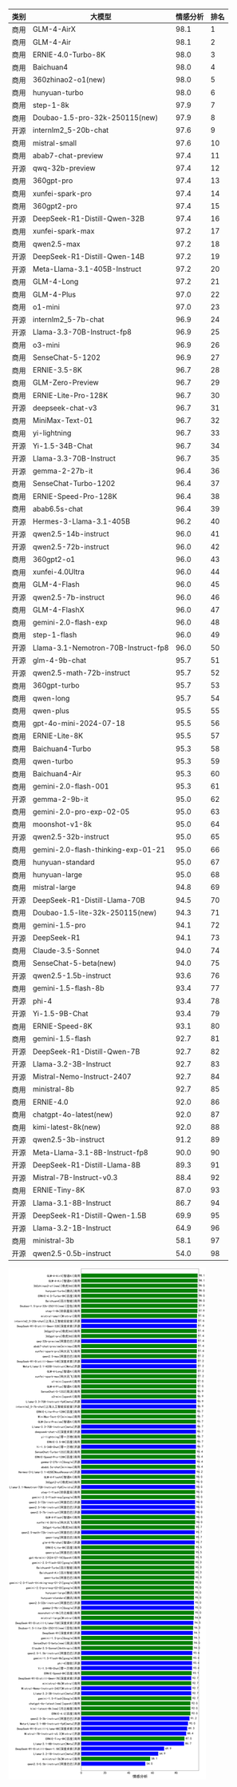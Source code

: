 
| 类别 | 大模型                         | 情感分析 | 排名 |
|-----|------------------------------|---------|----|
|商用|GLM-4-AirX|98.1|1|
|商用|GLM-4-Air|98.1|2|
|商用|ERNIE-4.0-Turbo-8K|98.0|3|
|商用|Baichuan4|98.0|4|
|商用|360zhinao2-o1(new)|98.0|5|
|商用|hunyuan-turbo|98.0|6|
|商用|step-1-8k|97.9|7|
|商用|Doubao-1.5-pro-32k-250115(new)|97.9|8|
|开源|internlm2_5-20b-chat|97.6|9|
|商用|mistral-small|97.6|10|
|商用|abab7-chat-preview|97.4|11|
|开源|qwq-32b-preview|97.4|12|
|商用|360gpt-pro|97.4|13|
|商用|xunfei-spark-pro|97.4|14|
|商用|360gpt2-pro|97.4|15|
|开源|DeepSeek-R1-Distill-Qwen-32B|97.4|16|
|商用|xunfei-spark-max|97.2|17|
|商用|qwen2.5-max|97.2|18|
|开源|DeepSeek-R1-Distill-Qwen-14B|97.2|19|
|开源|Meta-Llama-3.1-405B-Instruct|97.2|20|
|商用|GLM-4-Long|97.2|21|
|商用|GLM-4-Plus|97.0|22|
|商用|o1-mini|97.0|23|
|开源|internlm2_5-7b-chat|96.9|24|
|开源|Llama-3.3-70B-Instruct-fp8|96.9|25|
|商用|o3-mini|96.9|26|
|商用|SenseChat-5-1202|96.9|27|
|商用|ERNIE-3.5-8K|96.7|28|
|商用|GLM-Zero-Preview|96.7|29|
|商用|ERNIE-Lite-Pro-128K|96.7|30|
|开源|deepseek-chat-v3|96.7|31|
|商用|MiniMax-Text-01|96.7|32|
|商用|yi-lightning|96.7|33|
|开源|Yi-1.5-34B-Chat|96.7|34|
|开源|Llama-3.3-70B-Instruct|96.7|35|
|开源|gemma-2-27b-it|96.4|36|
|商用|SenseChat-Turbo-1202|96.4|37|
|商用|ERNIE-Speed-Pro-128K|96.4|38|
|商用|abab6.5s-chat|96.4|39|
|开源|Hermes-3-Llama-3.1-405B|96.2|40|
|开源|qwen2.5-14b-instruct|96.0|41|
|开源|qwen2.5-72b-instruct|96.0|42|
|商用|360gpt2-o1|96.0|43|
|商用|xunfei-4.0Ultra|96.0|44|
|商用|GLM-4-Flash|96.0|45|
|开源|qwen2.5-7b-instruct|96.0|46|
|商用|GLM-4-FlashX|96.0|47|
|商用|gemini-2.0-flash-exp|96.0|48|
|商用|step-1-flash|96.0|49|
|开源|Llama-3.1-Nemotron-70B-Instruct-fp8|96.0|50|
|开源|glm-4-9b-chat|95.7|51|
|开源|qwen2.5-math-72b-instruct|95.7|52|
|商用|360gpt-turbo|95.7|53|
|商用|qwen-long|95.7|54|
|商用|qwen-plus|95.5|55|
|商用|gpt-4o-mini-2024-07-18|95.5|56|
|商用|ERNIE-Lite-8K|95.5|57|
|商用|Baichuan4-Turbo|95.3|58|
|商用|qwen-turbo|95.3|59|
|商用|Baichuan4-Air|95.3|60|
|商用|gemini-2.0-flash-001|95.3|61|
|开源|gemma-2-9b-it|95.0|62|
|商用|gemini-2.0-pro-exp-02-05|95.0|63|
|商用|moonshot-v1-8k|95.0|64|
|开源|qwen2.5-32b-instruct|95.0|65|
|商用|gemini-2.0-flash-thinking-exp-01-21|95.0|66|
|商用|hunyuan-standard|95.0|67|
|商用|hunyuan-large|95.0|68|
|商用|mistral-large|94.8|69|
|开源|DeepSeek-R1-Distill-Llama-70B|94.5|70|
|商用|Doubao-1.5-lite-32k-250115(new)|94.3|71|
|商用|gemini-1.5-pro|94.1|72|
|开源|DeepSeek-R1|94.1|73|
|商用|Claude-3.5-Sonnet|94.0|74|
|商用|SenseChat-5-beta(new)|94.0|75|
|开源|qwen2.5-1.5b-instruct|93.6|76|
|商用|gemini-1.5-flash-8b|93.4|77|
|开源|phi-4|93.4|78|
|开源|Yi-1.5-9B-Chat|93.4|79|
|商用|ERNIE-Speed-8K|93.1|80|
|商用|gemini-1.5-flash|92.7|81|
|开源|DeepSeek-R1-Distill-Qwen-7B|92.7|82|
|开源|Llama-3.2-3B-Instruct|92.7|83|
|开源|Mistral-Nemo-Instruct-2407|92.7|84|
|商用|ministral-8b|92.7|85|
|商用|ERNIE-4.0|92.0|86|
|商用|chatgpt-4o-latest(new)|92.0|87|
|商用|kimi-latest-8k(new)|92.0|88|
|开源|qwen2.5-3b-instruct|91.2|89|
|开源|Meta-Llama-3.1-8B-Instruct-fp8|90.0|90|
|开源|DeepSeek-R1-Distill-Llama-8B|89.3|91|
|开源|Mistral-7B-Instruct-v0.3|88.4|92|
|商用|ERNIE-Tiny-8K|87.0|93|
|开源|Llama-3.1-8B-Instruct|86.7|94|
|开源|DeepSeek-R1-Distill-Qwen-1.5B|69.9|95|
|开源|Llama-3.2-1B-Instruct|64.9|96|
|商用|ministral-3b|58.1|97|
|开源|qwen2.5-0.5b-instruct|54.0|98|


![lin](../pic/sentiment.png)
